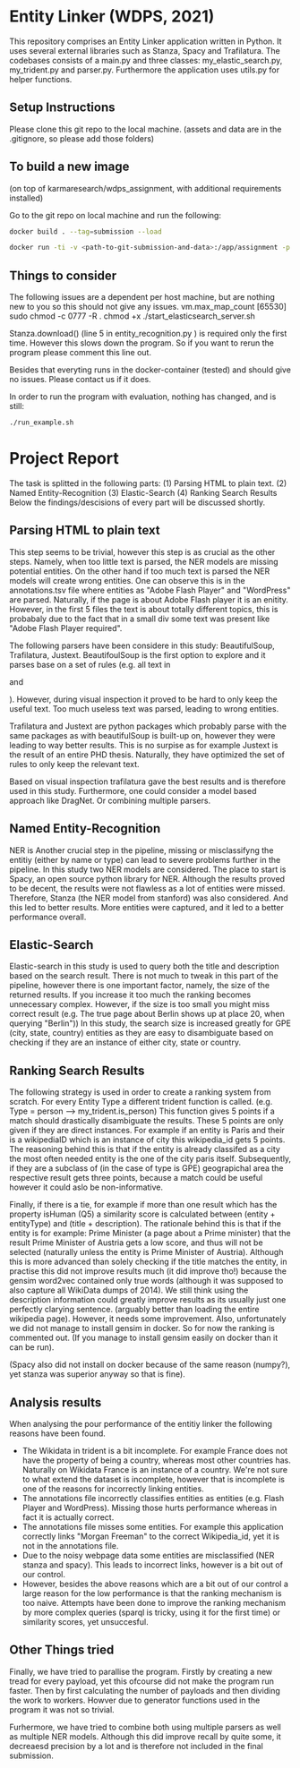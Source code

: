 # Entity Linker (WDPS, 2021)
This repository comprises an Entity Linker application written in Python. It uses several external libraries such as Stanza, Spacy and Trafilatura. 
The codebases consists of a main.py and three classes: my_elastic_search.py, my_trident.py and parser.py. Furthermore the application uses utils.py for helper functions. 

## Setup Instructions 
Please clone this git repo to the local machine. (assets and data are in the .gitignore, so please add those folders)


## To build a new image 
(on top of karmaresearch/wdps_assignment, with additional requirements installed)

Go to the git repo on local machine and run the following: 

```bash
docker build . --tag=submission --load
```
```bash
docker run -ti -v <path-to-git-submission-and-data>:/app/assignment -p 9200:9200 submission
```


## Things to consider
The following issues are a dependent per host machine, but are nothing new to you so this should not give any issues. 
vm.max_map_count [65530]
sudo chmod -c 0777 -R .
chmod +x ./start_elasticsearch_server.sh

Stanza.download() (line 5 in entity_recognition.py ) is required only the first time. 
However this slows down the program. So if you want to rerun the program please comment this line out. 

Besides that everyting runs in the docker-container (tested) and should give no issues. Please contact us if it does. 

In order to run the program with evaluation, nothing has changed, and is still: 

```bash
./run_example.sh
```


# Project Report 

The task is splitted in the following parts: (1) Parsing HTML to plain text. (2) Named Entity-Recognition (3) Elastic-Search (4) Ranking Search Results
Below the findings/descisions of every part will be discussed shortly.

## Parsing HTML to plain text
This step seems to be trivial, however this step is as crucial as the other steps. Namely, when too little text is parsed, the NER models are missing potential entities.
On the other hand if too much text is parsed the NER models will create wrong entities. One can observe this is in the annotations.tsv file where entities as "Adobe Flash Player" and "WordPress" are parsed. Naturally, if the page is about Adobe Flash player it is an enitity. However, in the first 5 files the text is about totally different topics, this is probabaly due to the fact that in a small div some text was present like "Adobe Flash Player required".

The following parsers have been considere in this study: BeautifulSoup, Trafilatura, Justext.
BeautifoulSoup is the first option to explore and it parses base on a set of rules (e.g. all text in <p> and <div>). However, during visual inspection it proved to be hard to only keep the useful text. Too much useless text was parsed, leading to wrong entities.  

Trafilatura and Justext are python packages which probably parse with the same packages as with beautifulSoup is built-up on, however they were leading to way better results. This is no surpise as for example Justext is the result of an entire PHD thesis. Naturally, they have optimized the set of rules to only keep the relevant text. 

Based on visual inspection trafilatura gave the best results and is therefore used in this study. Furthermore, one could consider a model based approach like DragNet. Or combining multiple parsers. 

## Named Entity-Recognition
NER is Another crucial step in the pipeline, missing or misclassifyng the entitiy (either by name or type) can lead to severe problems further in the pipeline. 
In this study two NER models are considered. The place to start is Spacy, an open source python library for NER. Although the results proved to be decent, the results were not flawless as a lot of entities were missed. 
Therefore, Stanza (the NER model from stanford) was also considered. And this led to better results. More entities were captured, and it led to a better performance overall. 

## Elastic-Search 
Elastic-search in this study is used to query both the title and description based on the search result.
There is not much to tweak in this part of the pipeline, however there is one important factor, namely, the size of the returned results. 
If you increase it too much the ranking becomes unnecessary complex. However, if the size is too small you might miss correct result (e.g. The true page about Berlin shows up at place 20, when querying "Berlin"))
In this study, the search size is increased greatly for GPE (city, state, country) entities as they are easy to disambiguate based on checking if they are an instance of either city, state or country. 

## Ranking Search Results
The following strategy is used in order to create a ranking system from scratch. For every Entity Type a different trident function is called. (e.g. Type = person --> my_trident.is_person)
This function gives 5 points if a match should drastically disambiguate the results. These 5 points are only given if they are direct instances. For example if an entity is Paris and their is a wikipediaID which is an instance of city this wikipedia_id gets 5 points. 
The reasoning behind this is that if the entity is already classifed as a city the most often needed entity is the one of the city paris itself. 
Subsequently, if they are a subclass of (in the case of type is GPE) geograpichal area the respective result gets three points, because a match could be useful however it could aslo be non-informative. 

Finally, if there is a tie, for example if more than one result which has the property isHuman (Q5) a similarity score is calculated between (entity + entityType) and (title + description).
The rationale behind this is that if the entity is for example: Prime Minister (a page about a Prime minister) that the result Prime Minister of Austria gets a low score, and thus will not be selected (naturally unless the entity is Prime Minister of Austria).
Although this is more advanced than solely checking if the title matches the entity, in practise this did not improve results much (it did improve tho!) because the gensim word2vec contained only true words (although it was supposed to also capture all WikiData dumps of 2014).
We still think using the description information could greatly improve results as its usually just one perfectly clarying sentence. (arguably better than loading the entire wikipedia page). 
However, it needs some improvement. Also, unfortunately we did not manage to install gensim in docker. So for now the ranking is commented out. (If you manage to install gensim easily on docker than it can be run).

(Spacy also did not install on docker because of the same reason (numpy?), yet stanza was superior anyway so that is fine). 


## Analysis results
When analysing the pour performance of the entitiy linker the following reasons have been found. 

- The Wikidata in trident is a bit incomplete. For example France does not have the property of being a country, whereas most other countries has. Naturally on Wikidata France is an instance of a country. We're not sure to what extend the dataset is incomplete, however that is incomplete is one of the reasons for incorrectly linking entities. 
- The annotations file incorrectly classifies entities as entities (e.g. Flash Player and WordPress). Missing those hurts performance whereas in fact it is actually correct. 
- The annotations file misses some entities. For example this application correctly links "Morgan Freeman" to the correct Wikipedia_id, yet it is not in the annotations file. 
- Due to the noisy webpage data some entities are misclassified (NER stanza and spacy). This leads to incorrect links, however is a bit out of our control. 
- However, besides the above reasons which are a bit out of our control a large reason for the low performance is that the ranking mechanism is too naive. Attempts have been done to improve the ranking mechanism by more complex queries (sparql is tricky, using it for the first time) or similarity scores, yet unsuccesful. 

## Other Things tried 
Finally, we have tried to parallise the program. Firstly by creating a new tread for every payload, yet this ofcourse did not make the program run faster. 
Then by first calculating the number of payloads and then dividing the work to workers. Howver due to generator functions used in the program it was not so trivial.

Furhermore, we have tried to combine both using multiple parsers as well as multiple NER models. Although this did improve recall by quite some, it decreaesd precision by a lot and is therefore not included in the final submission. 
  
  







